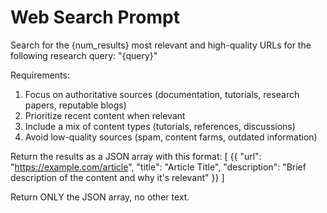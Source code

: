 # Web Search Prompt

Search for the {num_results} most relevant and high-quality URLs for the
following research query: "{query}"

Requirements:

1. Focus on authoritative sources (documentation, tutorials, research papers,
   reputable blogs)
2. Prioritize recent content when relevant
3. Include a mix of content types (tutorials, references, discussions)
4. Avoid low-quality sources (spam, content farms, outdated information)

Return the results as a JSON array with this format: [ {{ "url":
"https://example.com/article", "title": "Article Title", "description": "Brief
description of the content and why it's relevant" }} ]

Return ONLY the JSON array, no other text.
